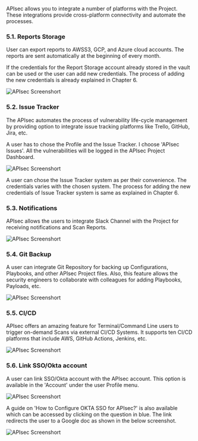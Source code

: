 APIsec allows you to integrate a number of platforms with the Project. These integrations provide cross-platform connectivity and automate the processes. 

### **5.1. Reports Storage**
User can export reports to AWSS3, GCP, and Azure cloud accounts. The reports are sent automatically at the beginning of every month. 

If the credentials for the Report Storage account already stored in the vault can be used or the user can add new credentials. The process of adding the new credentials is already explained in Chapter 6. 

<img alt="APIsec Screenshort" src="https://user-images.githubusercontent.com/75529175/168322387-9309887a-5b8f-4df0-9241-fd71bbe0f666.png" />

### **5.2. Issue Tracker**
The APIsec automates the process of vulnerability life-cycle management by providing option to integrate issue tracking platforms like Trello, GitHub, Jira, etc.

A user has to chose the Profile and the Issue Tracker. 
I choose 'APIsec Issues'. All the vulnerabilities will be logged in the APIsec Project Dashboard. 

<img alt="APIsec Screenshort" src="https://user-images.githubusercontent.com/75529175/168322396-cb3d863e-f920-4113-b1d9-2f0bab92c71c.png" />

A user can chose the Issue Tracker system as per their convenience. The credentials varies with the chosen system. The process for adding the new credentials of Issue Tracker system is same as explained in Chapter 6. 

### **5.3. Notifications**
APIsec allows the users to integrate Slack Channel with the Project for receiving notifications and Scan Reports. 

<img alt="APIsec Screenshort" src="https://user-images.githubusercontent.com/75529175/168322407-4b47066a-992b-4985-a88c-38a14359a654.png" />

### **5.4. Git Backup**
A user can integrate Git Repository for backing up Configurations, Playbooks, and other APIsec Project files. Also, this feature allows the security engineers to collaborate with colleagues for adding Playbooks, Payloads, etc. 

<img alt="APIsec Screenshort" src="https://user-images.githubusercontent.com/75529175/168322418-f6ab37d5-4eaa-48be-8411-855b3b233ad2.png" />

### **5.5. CI/CD**
APIsec offers an amazing feature for Terminal/Command Line users to trigger on-demand Scans via external CI/CD Systems. It supports ten CI/CD platforms that include AWS, GitHub Actions, Jenkins, etc. 

<img alt="APIsec Screenshort" src="https://user-images.githubusercontent.com/75529175/168322423-aa08bb33-0362-4c67-82d3-b74282bfe944.png" />

### **5.6. Link SSO/Okta account** 
A user can link SSO/Okta account with the APIsec account. This option is available in the 'Account' under the user Profile menu. 

<img alt="APIsec Screenshort" src="https://user-images.githubusercontent.com/75529175/168322601-3c5a9deb-23b8-4dfa-af92-b4a878249ec2.png" />

A guide on 'How to Configure OKTA SSO for APIsec?' is also available which can be accessed by clicking on the question in blue. The link redirects the user to a Google doc as shown in the below screenshot.

<img alt="APIsec Screenshort" src="https://user-images.githubusercontent.com/75529175/168322647-fb5dbc74-9278-485f-a4c8-d6249dbd9635.png" />


